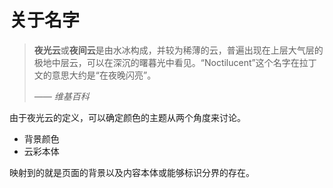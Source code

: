 # 关于名字

> **夜光云**或**夜间云**是由水冰构成，并较为稀薄的云，普遍出现在上层大气层的极地中层云，可以在深沉的曙暮光中看见。“Noctilucent”这个名字在拉丁文的意思大约是“在夜晚闪亮”。
>
> *—— 维基百科*

由于夜光云的定义，可以确定颜色的主题从两个角度来讨论。

* 背景颜色
* 云彩本体

映射到的就是页面的背景以及内容本体或能够标识分界的存在。

